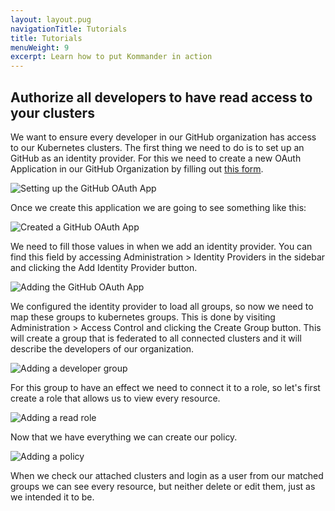 ```yaml
---
layout: layout.pug
navigationTitle: Tutorials
title: Tutorials
menuWeight: 9
excerpt: Learn how to put Kommander in action
---
```


## Authorize all developers to have read access to your clusters

We want to ensure every developer in our GitHub organization has access to our Kubernetes clusters.
The first thing we need to do is to set up an GitHub as an identity provider. For this we need to create a new OAuth Application in our GitHub Organization by filling out [this form](https://github.com/settings/applications/new).

![Setting up the GitHub OAuth App](/ksphere/kommander/img/tutorial-idp-github-oauth-app.png)

Once we create this application we are going to see something like this:

![Created a GitHub OAuth App](/ksphere/kommander/img/tutorial-idp-github-oauth-created.png)

We need to fill those values in when we add an identity provider. You can find this field by accessing Administration > Identity Providers in the sidebar and clicking the Add Identity Provider button.

![Adding the GitHub OAuth App](/ksphere/kommander/img/tutorial-idp-github-added.png)

We configured the identity provider to load all groups, so now we need to map these groups to kubernetes groups. This is done by visiting Administration > Access Control and clicking the Create Group button.
This will create a group that is federated to all connected clusters and it will describe the developers of our organization.

![Adding a developer group](/ksphere/kommander/img/tutorial-auth-developer-group.png)

For this group to have an effect we need to connect it to a role, so let's first create a role that allows us to view every resource.

![Adding a read role](/ksphere/kommander/img/tutorial-auth-developer-role.png)

Now that we have everything we can create our policy.

![Adding a policy](/ksphere/kommander/img/tutorial-auth-developer-policy.png)

When we check our attached clusters and login as a user from our matched groups we can see every resource, but neither delete or edit them, just as we intended it to be.
